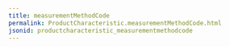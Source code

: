 ```yaml
---
title: measurementMethodCode
permalink: ProductCharacteristic.measurementMethodCode.html
jsonid: productcharacteristic_measurementmethodcode
---
```

